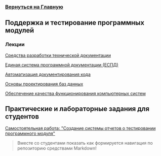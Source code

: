 ### [Вернуться на Главную](/README.md)

## Поддержка и тестирование программных модулей

### Лекции

[Средства разработки технической документации](/content/SupportAndtesting_of_software_modules/Documentation.md)

[Единая система программной документации (ЕСПД)](/content/SupportAndtesting_of_software_modules/ESPD.md)

[Автоматизация документирования кода](/content/SupportAndtesting_of_software_modules/AutoDocumentation.md)

[Основы проектирования баз данных](/content/Basics_database_design/README.md)

[Обеспечение качества функционирования компьютерных систем](/content/Ensuring_quality_computer_systems_functioning/README.md)

[]()

[]()

## Практические и лабораторные задания для студентов

[Самостоятельная работа: "Создание системы отчетов о тестировании программного модуля"](/content/SupportAndtesting_of_software_modules/CreatingSoftwareModuleTestingReportingSystem.md)

> Вместе со студентами показать как формируется навигация по репозиторию средствами Markdown!